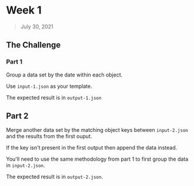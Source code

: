 # Week 1

> July 30, 2021

## The Challenge

### Part 1

Group a data set by the date within each object.

Use `input-1.json` as your template.

The expected result is in `output-1.json`

## Part 2

Merge another data set by the matching object keys between `input-2.json` and the results from the first ouput.

If the key isn't present in the first output then append the data instead.

You'll need to use the same methodology from part 1 to first group the data in `input-2.json`.

The expected result is in `output-2.json`.
